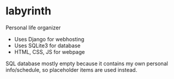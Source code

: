 # labyrinth
Personal life organizer
<ul>
  <li>Uses Django for webhosting</li>
  <li>Uses SQLite3 for database</li>
  <li>HTML, CSS, JS for webpage</li>
</ul>
<p>SQL database mostly empty because it contains my own personal info/schedule, so placeholder items are used instead. </p>
